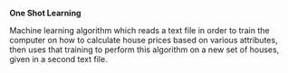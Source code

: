 <b>One Shot Learning</b>

Machine learning algorithm which reads a text file in order to train the computer on how to calculate house prices based on various
attributes, then uses that training to perform this algorithm on a new set of houses, given in a second text file. 

